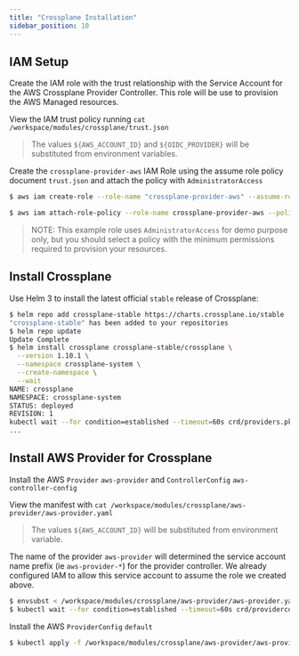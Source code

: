 ```yaml
---
title: "Crossplane Installation"
sidebar_position: 10
---
```



## IAM Setup
Create the IAM role with the trust relationship with the Service Account for the AWS Crossplane Provider Controller.
This role will be use to provision the AWS Managed resources. 


View the IAM trust policy running `cat /workspace/modules/crossplane/trust.json`
>The values `${AWS_ACCOUNT_ID}` and `${OIDC_PROVIDER}` will be substituted from environment variables.

Create the `crossplane-provider-aws` IAM Role using the assume role policy document `trust.json` and attach the policy with `AdministratorAccess`

```bash hook=crossplane-install
$ aws iam create-role --role-name "crossplane-provider-aws" --assume-role-policy-document "$(envsubst </workspace/modules/crossplane/trust.json)"

$ aws iam attach-role-policy --role-name crossplane-provider-aws --policy-arn "arn:aws:iam::aws:policy/AdministratorAccess"
```

> NOTE: This example role uses `AdministratorAccess` for demo purpose only, but you should select a policy with the minimum permissions required to provision your resources.


## Install Crossplane

Use Helm 3 to install the latest official `stable` release of Crossplane:

```bash
$ helm repo add crossplane-stable https://charts.crossplane.io/stable
"crossplane-stable" has been added to your repositories
$ helm repo update
Update Complete
$ helm install crossplane crossplane-stable/crossplane \
  --version 1.10.1 \
  --namespace crossplane-system \
  --create-namespace \
  --wait
NAME: crossplane
NAMESPACE: crossplane-system
STATUS: deployed
REVISION: 1
kubectl wait --for condition=established --timeout=60s crd/providers.pkg.crossplane.io
...
```

## Install AWS Provider for Crossplane

Install the AWS `Provider` `aws-provider` and `ControllerConfig` `aws-controller-config`

View the manifest with `cat /workspace/modules/crossplane/aws-provider/aws-provider.yaml`
>The values `${AWS_ACCOUNT_ID}` will be substituted from environment variable.

The name of the provider `aws-provider` will determined the service account name prefix (ie `aws-provider-*`) for the provider controller.
We already configured IAM to allow this service account to assume the role we created above.

```bash
$ envsubst < /workspace/modules/crossplane/aws-provider/aws-provider.yaml | kubectl apply -f -
$ kubectl wait --for condition=established --timeout=60s crd/providerconfigs.aws.crossplane.io
```

Install the AWS `ProviderConfig` `default`

```bash
$ kubectl apply -f /workspace/modules/crossplane/aws-provider/aws-provider-config.yaml
```